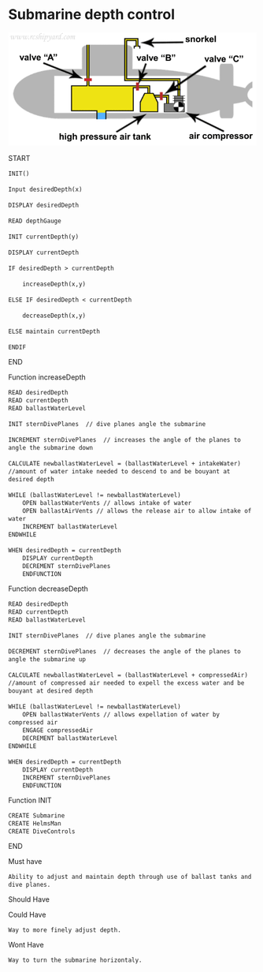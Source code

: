 # Submarine depth control

![Gif of Submarine ballast tank](https://github.com/DuncanBScruggs/pseudoCode/blob/master/image/gas_syst.gif)

START

    INIT()

    Input desiredDepth(x)

    DISPLAY desiredDepth

    READ depthGauge

    INIT currentDepth(y)

    DISPLAY currentDepth

    IF desiredDepth > currentDepth

        increaseDepth(x,y)

    ELSE IF desiredDepth < currentDepth

        decreaseDepth(x,y)

    ELSE maintain currentDepth

    ENDIF

END

Function increaseDepth

    READ desiredDepth
    READ currentDepth
    READ ballastWaterLevel

    INIT sternDivePlanes  // dive planes angle the submarine

    INCREMENT sternDivePlanes  // increases the angle of the planes to angle the submarine down
        
    CALCULATE newballastWaterLevel = (ballastWaterLevel + intakeWater) //amount of water intake needed to descend to and be bouyant at desired depth

    WHILE (ballastWaterLevel != newballastWaterLevel)
        OPEN ballastWaterVents // allows intake of water
        OPEN ballastAirVents // allows the release air to allow intake of water
        INCREMENT ballastWaterLevel
    ENDWHILE    
    
    WHEN desiredDepth = currentDepth
        DISPLAY currentDepth
        DECREMENT sternDivePlanes
        ENDFUNCTION
    

Function decreaseDepth

    READ desiredDepth
    READ currentDepth
    READ ballastWaterLevel

    INIT sternDivePlanes  // dive planes angle the submarine

    DECREMENT sternDivePlanes  // decreases the angle of the planes to angle the submarine up
        
    CALCULATE newballastWaterLevel = (ballastWaterLevel + compressedAir) //amount of compressed air needed to expell the excess water and be bouyant at desired depth

    WHILE (ballastWaterLevel != newballastWaterLevel)
        OPEN ballastWaterVents // allows expellation of water by compressed air
        ENGAGE compressedAir
        DECREMENT ballastWaterLevel
    ENDWHILE    
    
    WHEN desiredDepth = currentDepth
        DISPLAY currentDepth
        INCREMENT sternDivePlanes
        ENDFUNCTION


Function INIT

    CREATE Submarine
    CREATE HelmsMan
    CREATE DiveControls

END

Must have

    Ability to adjust and maintain depth through use of ballast tanks and dive planes.

Should Have


Could Have

    Way to more finely adjust depth.

Wont Have

    Way to turn the submarine horizontaly.
